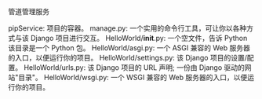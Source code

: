 管道管理服务

pipService: 项目的容器。
manage.py: 一个实用的命令行工具，可让你以各种方式与该 Django 项目进行交互。
HelloWorld/__init__.py: 一个空文件，告诉 Python 该目录是一个 Python 包。
HelloWorld/asgi.py: 一个 ASGI 兼容的 Web 服务器的入口，以便运行你的项目。
HelloWorld/settings.py: 该 Django 项目的设置/配置。
HelloWorld/urls.py: 该 Django 项目的 URL 声明; 一份由 Django 驱动的网站"目录"。
HelloWorld/wsgi.py: 一个 WSGI 兼容的 Web 服务器的入口，以便运行你的项目。